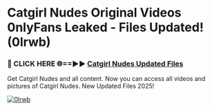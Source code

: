 # Catgirl Nudes Original Videos 0nlyFans Leaked - Files Updated! (0lrwb)

<h3>🔴 CLICK HERE 🌐==►► <a href="https://tinyurl.com/5h6xmrr3" rel="nofollow">Catgirl Nudes Updated Files</a></h3>

Get Catgirl Nudes and all content. Now you can access all videos and pictures of Catgirl Nudes. New Updated Files 2025!

[![0lrwb](https://i.imgur.com/KVD873Z.gif)](https://tinyurl.com/5h6xmrr3)
